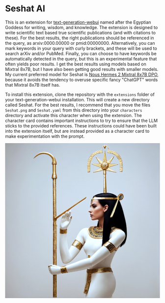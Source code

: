 # Seshat AI

This is an extension for [text-generation-webui](https://github.com/oobabooga/text-generation-webui) named after the Egyptian Goddess for writing, wisdom, and knowledge. The extension is designed to write scientific text based true scientific publications (and with citations to these). For the best results, the right publications should be referenced in the query, as arxiv:0000.00000 or pmid:00000000. Alternatively, you can mark keywords in your query with curly brackets, and these will be used to search arXiv and/or PubMed. Finally, you can choose to have keywords be automatically detected in the query, but this is an experimental feature that often yields poor results. I get the best results using models based on Mixtral 8x7B, but I have also been getting good results with smaller models. My current preferred model for Seshat is [Nous Hermes 2 Mixtral 8x7B DPO](https://huggingface.co/NousResearch/Nous-Hermes-2-Mixtral-8x7B-DPO-GGUF), because it avoids the tendency to overuse specific fancy "ChatGPT" words that Mixtral 8x7B itself has.

To install this extension, clone the repository with the ``extensions`` folder of your text-generation-webui installation. This will create a new directory called Seshat. For the best results, I recommend that you move the files ``Seshat.png`` and ``Seshat.yaml`` from this directory into your ``characters`` directory and activate this character when using the extension. The character card contains important instructions to try to ensure that the LLM sticks to the provided references. These instructions could have been built into the extension itself, but are instead provided as a character card to make experimentation with the prompt.

![AI-generated image of Sethat](Seshat.png)